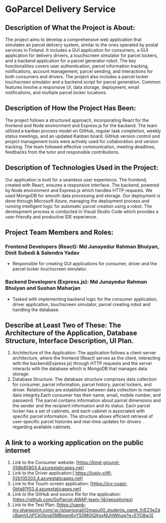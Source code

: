 # GoParcel Delivery Service
## Description of What the Project is About: 
The project aims to develop a comprehensive web application that simulates an parcel delivery system, similar to the ones operated by postal services in Finland. It includes a GUI application for consumers, a GUI application for delivery drivers, a touchscreen simulator for parcel lockers, and a backend application for a parcel generator robot. The key functionalities covers user authentication, parcel information tracking, notifications, account management, parcel sending, and interactions for both consumers and drivers. The project also includes a parcel locker touchscreen simulator and a backend script for parcel generation. Common features involve a responsive UI, data storage, deployment, email notifications, and multiple parcel locker locations.
## Description of How the Project Has Been:
The project follows a structured approach, incorporating React for the frontend and Node environment and Express.js for the backend. The team utilized a kanban process model on GitHub, regular task completion, weekly status meetings, and an updated Kanban board. GitHub version control and project management tools were actively used for collaboration and version tracking. The team followed effective communication, meeting deadlines, feedbacks from the tutor and responsible contributions.
## Description of Technologies Used in the Project: 
Our application is built for a seamless user experience. The frontend, created with React, ensures a responsive interface. The backend, powered by Node environment and Express.js which handles HTTP requests. We used MongoDB for smooth data processing and storage. Our deployment is done through Microsoft Azure, managing the deployment process and running intelligent logic for automatic parcel creation using a robot. The development process is conducted in Visual Studio Code which provides a user-friendly and productive IDE experience.


## Project Team Members and Roles:
### Frontend Developers (React): Md Junayedur Rahman Bhuiyan, Dinit Subedi & Salendra Yadav
- Responsible for creating GUI applications for consumer, driver and the parcel locker touchscreen simulator.
### Backend Developers (Express.js): Md Junayedur Rahman Bhuiyan and Sushan Maharjan
- Tasked with implementing backend logic for the consumer application, driver application, touchscreen simulator, parcel creating robot and handling the database. 

## Describe at Least Two of These: The Architecture of the Application, Database Structure, Interface Description, UI Plan.
1. Architecture of the Application:
The application follows a client-server architecture, where the frontend (React) serves as the client, interacting with the backend(Express.js) through HTTP requests and the server interacts with the database which is MongoDB that manages data storage.
2.	Database Structure:
The database structure comprises data collection for consumer, parcel information, parcel history, parcel lockers, and driver. Relationships are established between data collection to maintain data integrity.Each consumer has their name, email, mobile number, and password. The parcel contains information about parcel dimensions and the sender and the recipient information and its status. Each parcel locker has a set of cabinets, and each cabinet is associated with specific parcel information. The structure allows efficient retrieval of user-specific parcel histories and real-time updates for drivers regarding available cabinets.

## A link to a working application on the public internet
1. Link to the Consumer website: [https://kind-ground-058b85803.4.azurestaticapps.net]
2. Link to the Driver application:[ https://lively-cliff-02b135203.4.azurestaticapps.net]
3. Link to the Touch-screen application: [https://icy-coast-0bfa97f03.4.azurestaticapps.net]
4. Link to the GitHub and source file for the application:[https://github.com/GoParcel-AWAP-team-14/repositories]
5. Link to the Test Plan: [https://oamk-my.sharepoint.com/:w:/g/personal/t2masu00_students_oamk_fi/EZ3eZdcBamVLhPCkObnal5MBqgm6yYS0MGlQXgvNUHWhuw?e=EYO8w3]

